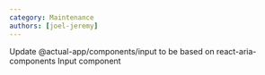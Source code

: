 ```yaml
---
category: Maintenance
authors: [joel-jeremy]
---
```


Update @actual-app/components/input to be based on react-aria-components Input component

